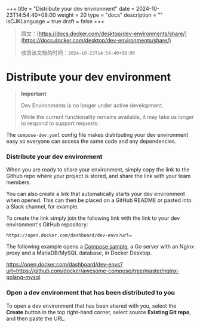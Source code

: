 +++
title = "Distribute your dev environment"
date = 2024-10-23T14:54:40+08:00
weight = 20
type = "docs"
description = ""
isCJKLanguage = true
draft = false
+++

> 原文：[https://docs.docker.com/desktop/dev-environments/share/](https://docs.docker.com/desktop/dev-environments/share/)
>
> 收录该文档的时间：`2024-10-23T14:54:40+08:00`

# Distribute your dev environment

> **Important**
>
> 
>
> Dev Environments is no longer under active development.
>
> While the current functionality remains available, it may take us longer to respond to support requests.

The `compose-dev.yaml` config file makes distributing your dev environment easy so everyone can access the same code and any dependencies.

### Distribute your dev environment

When you are ready to share your environment, simply copy the link to the Github repo where your project is stored, and share the link with your team members.

You can also create a link that automatically starts your dev environment when opened. This can then be placed on a GitHub README or pasted into a Slack channel, for example.

To create the link simply join the following link with the link to your dev environment's GitHub repository:

```
https://open.docker.com/dashboard/dev-envs?url=
```

The following example opens a [Compose sample](https://github.com/docker/awesome-compose/tree/master/nginx-golang-mysql), a Go server with an Nginx proxy and a MariaDB/MySQL database, in Docker Desktop.

https://open.docker.com/dashboard/dev-envs?url=https://github.com/docker/awesome-compose/tree/master/nginx-golang-mysql

### Open a dev environment that has been distributed to you

To open a dev environment that has been shared with you, select the **Create** button in the top right-hand corner, select source **Existing Git repo**, and then paste the URL.

